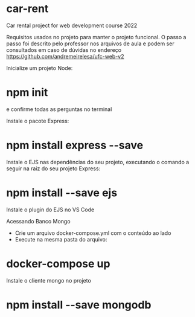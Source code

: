 # car-rent
Car rental project for web development course 2022

Requisitos usados no projeto para manter o projeto funcional. O passo a passo foi descrito pelo professor nos arquivos de aula e podem ser consultados em caso de dúvidas no endereço https://github.com/andremeirelesa/ufc-web-v2

Inicialize um projeto Node: 

# npm init 

e confirme todas as perguntas no terminal

Instale o pacote Express: 
# npm install express --save

Instale o EJS nas dependências do seu projeto, executando o comando a seguir na raiz do seu projeto Express:
# npm install --save ejs

Instale o plugin do EJS no VS Code

Acessando Banco Mongo
- Crie um arquivo docker-compose.yml
com o conteúdo ao lado
- Execute na mesma pasta do arquivo:
 # docker-compose up

 Instale o cliente mongo no projeto
# npm install --save mongodb

